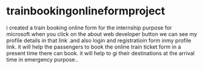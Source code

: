 # trainbookingonlineformproject
i created a train booking online form for the internship purpose for microsoft.when you click on the about web developer button we can see my profile details in that link .and also login and registratioin form inmy profile link.
it will help the passengers to book the online train ticket form in a present time there can book.
it will help to gi their destinations at the arrival time in emergency purpose..

